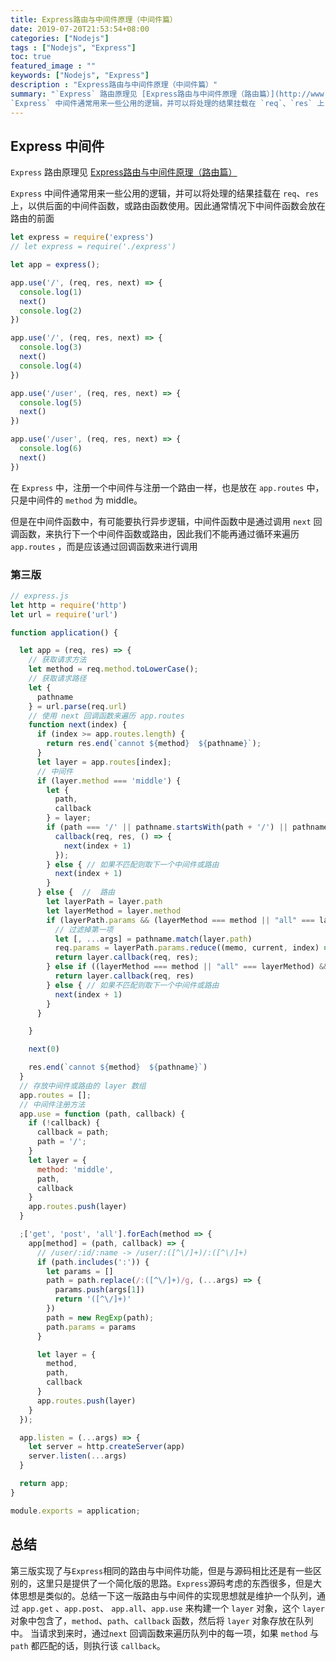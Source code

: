 ```yaml
---
title: Express路由与中间件原理（中间件篇）
date: 2019-07-20T21:53:54+08:00
categories: ["Nodejs"]
tags : ["Nodejs", "Express"]
toc: true
featured_image : ""
keywords: ["Nodejs", "Express"]
description : "Express路由与中间件原理（中间件篇）"
summary: "`Express` 路由原理见 [Express路由与中间件原理（路由篇）](http://www.goyth.com/2019/07/20/expressRouter/)
`Express` 中间件通常用来一些公用的逻辑，并可以将处理的结果挂载在 `req`、`res` 上，以供后面的中间件函数，或路由函数使用。因此通常情况下中间件函数会放在路由的前面。在 `Express` 中，注册一个中间件与注册一个路由一样，也是放在 `app.routes` 中，只是中间件的 `method` 为 middle。"
---
```



## Express 中间件

`Express` 路由原理见 [Express路由与中间件原理（路由篇）](http://www.goyth.com/2019/07/20/expressRouter/)

`Express` 中间件通常用来一些公用的逻辑，并可以将处理的结果挂载在 `req`、`res` 上，以供后面的中间件函数，或路由函数使用。因此通常情况下中间件函数会放在路由的前面


```js
let express = require('express')
// let express = require('./express')

let app = express();

app.use('/', (req, res, next) => {
  console.log(1)
  next()
  console.log(2)
})

app.use('/', (req, res, next) => {
  console.log(3)
  next()
  console.log(4)
})

app.use('/user', (req, res, next) => {
  console.log(5)
  next()
})

app.use('/user', (req, res, next) => {
  console.log(6)
  next()
})

```

在 `Express` 中，注册一个中间件与注册一个路由一样，也是放在 `app.routes` 中，只是中间件的 `method` 为 middle。

但是在中间件函数中，有可能要执行异步逻辑，中间件函数中是通过调用 `next` 回调函数，来执行下一个中间件函数或路由，因此我们不能再通过循环来遍历 `app.routes` ，而是应该通过回调函数来进行调用

### 第三版

```js
// express.js
let http = require('http')
let url = require('url')

function application() {

  let app = (req, res) => {
    // 获取请求方法
    let method = req.method.toLowerCase();
    // 获取请求路径
    let {
      pathname
    } = url.parse(req.url)
    // 使用 next 回调函数来遍历 app.routes
    function next(index) {
      if (index >= app.routes.length) {
        return res.end(`cannot ${method}  ${pathname}`);
      }
      let layer = app.routes[index];
      // 中间件
      if (layer.method === 'middle') {
        let {
          path,
          callback
        } = layer;
        if (path === '/' || pathname.startsWith(path + '/') || pathname === path) {
          callback(req, res, () => {
            next(index + 1)
          });
        } else { // 如果不匹配则取下一个中间件或路由
          next(index + 1)
        }
      } else {  //  路由
        let layerPath = layer.path
        let layerMethod = layer.method
        if (layerPath.params && (layerMethod === method || "all" === layerMethod) && layerPath.test(pathname)) {
          // 过滤掉第一项
          let [, ...args] = pathname.match(layer.path)
          req.params = layerPath.params.reduce((memo, current, index) => (memo[current] = args[index], memo), {});
          return layer.callback(req, res);
        } else if ((layerMethod === method || "all" === layerMethod) && (layerPath === pathname || ("*" === layerPath))) {
          return layer.callback(req, res)
        } else { // 如果不匹配则取下一个中间件或路由
          next(index + 1)
        }
      }

    }

    next(0)

    res.end(`cannot ${method}  ${pathname}`)
  }
  // 存放中间件或路由的 layer 数组
  app.routes = [];
  // 中间件注册方法
  app.use = function (path, callback) {
    if (!callback) {
      callback = path;
      path = '/';
    }
    let layer = {
      method: 'middle',
      path,
      callback
    }
    app.routes.push(layer)
  }

  ;['get', 'post', 'all'].forEach(method => {
    app[method] = (path, callback) => {
      // /user/:id/:name -> /user/:([^\/]+)/:([^\/]+)
      if (path.includes(':')) {
        let params = []
        path = path.replace(/:([^\/]+)/g, (...args) => {
          params.push(args[1])
          return '([^\/]+)'
        })
        path = new RegExp(path);
        path.params = params
      }

      let layer = {
        method,
        path,
        callback
      }
      app.routes.push(layer)
    }
  });

  app.listen = (...args) => {
    let server = http.createServer(app)
    server.listen(...args)
  }

  return app;
}

module.exports = application;

```

## 总结
第三版实现了与`Express`相同的路由与中间件功能，但是与源码相比还是有一些区别的，这里只是提供了一个简化版的思路。`Express`源码考虑的东西很多，但是大体思想是类似的。总结一下这一版路由与中间件的实现思想就是维护一个队列，通过 `app.get` 、`app.post`、 `app.all`、`app.use` 来构建一个 `layer` 对象，这个 `layer` 对象中包含了，`method`、`path`、`callback` 函数，然后将 `layer` 对象存放在队列中。
当请求到来时，通过`next` 回调函数来遍历队列中的每一项，如果 `method` 与 `path` 都匹配的话，则执行该 `callback`。
